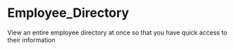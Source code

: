 # Employee_Directory
View an entire employee directory at once so that you have quick access to their information
